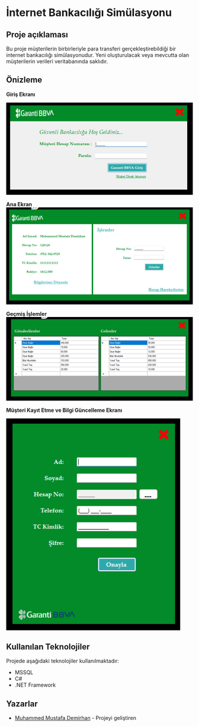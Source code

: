 # İnternet Bankacılığı Simülasyonu
## Proje açıklaması
Bu proje müşterilerin birbirleriyle para transferi gerçekleştirebildiği bir internet bankacılığı simülasyonudur. Yeni oluşturulacak veya mevcutta olan müşterilerin verileri veritabanında saklıdır.
## Önizleme
**Giriş Ekranı**

![Giriş Ekranı](GirisEkrani.png)

**Ana Ekran**
![Ana Ekran](Anaekran.png)

**Geçmiş İşlemler**
![Hareket Tablosu](GecmisIslemler.png)

**Müşteri Kayıt Etme ve Bilgi Güncelleme Ekranı**

![Müşteri Kayıt Ekranı](MusteriKayitEkrani.png)
## Kullanılan Teknolojiler
Projede aşağıdaki teknolojiler kullanılmaktadır:

- MSSQL
- C#
- .NET Framework

## Yazarlar
- [Muhammed Mustafa Demirhan](https://github.com/MuhammedMustafaDemirhan) - Projeyi geliştiren
